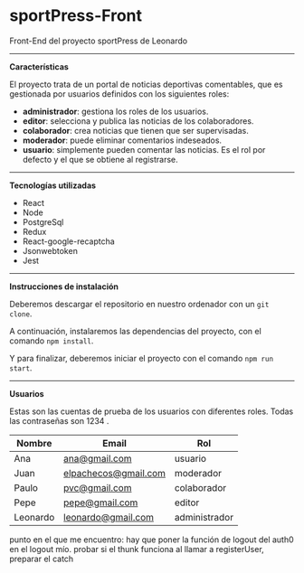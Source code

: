 # sportPress-Front

Front-End del proyecto sportPress de Leonardo

---

**Características**

El proyecto trata de un portal de noticias deportivas comentables, que es gestionada por usuarios definidos con los siguientes roles:
- **administrador**: gestiona los roles de los usuarios.
- **editor**: selecciona y publica las noticias de los colaboradores.
- **colaborador**: crea noticias que tienen que ser supervisadas.
- **moderador**: puede eliminar comentarios indeseados.
- **usuario**: simplemente pueden comentar las noticias. Es el rol por defecto y el que se obtiene al registrarse.

---

**Tecnologías utilizadas**
- React
- Node
- PostgreSql
- Redux
- React-google-recaptcha
- Jsonwebtoken
- Jest

---

**Instrucciones de instalación**

Deberemos descargar el repositorio en nuestro ordenador con un `git clone`.

A continuación, instalaremos las dependencias del proyecto, con el comando `npm install`.

Y para finalizar, deberemos iniciar el proyecto con el comando `npm run start`.

---

**Usuarios**

Estas son las cuentas de prueba de los usuarios con diferentes roles.
Todas las contraseñas son 1234 .

| Nombre | Email | Rol |
|--------|----------|------|
| Ana    | ana@gmail.com    | usuario  |
| Juan   | elpachecos@gmail.com | moderador   |
| Paulo  | pvc@gmail.com | colaborador   |
| Pepe  | pepe@gmail.com | editor   |
| Leonardo  | leonardo@gmail.com | administrador   |

punto en el que me encuentro:
hay que poner la función de logout del auth0 en el logout mío.
probar si el thunk funciona al llamar a registerUser,
preparar el catch

